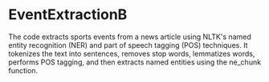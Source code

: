 # EventExtractionB
The code extracts sports events from a news article using NLTK's named entity recognition (NER) and part of speech tagging (POS) techniques. It tokenizes the text into sentences, removes stop words, lemmatizes words, performs POS tagging, and then extracts named entities using the ne_chunk function.
